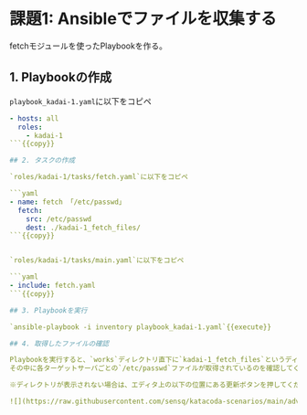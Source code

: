 # 課題1: Ansibleでファイルを収集する

fetchモジュールを使ったPlaybookを作る。

## 1. Playbookの作成

`playbook_kadai-1.yaml`に以下をコピペ

```yaml
- hosts: all
  roles:
    - kadai-1
```{{copy}}

## 2. タスクの作成

`roles/kadai-1/tasks/fetch.yaml`に以下をコピペ

```yaml
- name: fetch 「/etc/passwd」
  fetch:
    src: /etc/passwd
    dest: ./kadai-1_fetch_files/
```{{copy}}


`roles/kadai-1/tasks/main.yaml`に以下をコピペ

```yaml
- include: fetch.yaml
```{{copy}}

## 3. Playbookを実行

`ansible-playbook -i inventory playbook_kadai-1.yaml`{{execute}}

## 4. 取得したファイルの確認

Playbookを実行すると、`works`ディレクトリ直下に`kadai-1_fetch_files`というディレクトリが表示されます。  
その中に各ターゲットサーバごとの`/etc/passwd`ファイルが取得されているのを確認してください。  

※ディレクトリが表示されない場合は、エディタ上の以下の位置にある更新ボタンを押してください。

![](https://raw.githubusercontent.com/sensq/katacoda-scenarios/main/adv1/img/refresh.png)
